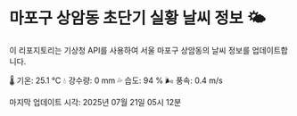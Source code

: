 
# 마포구 상암동 초단기 실황 날씨 정보 🌤️

이 리포지토리는 기상청 API를 사용하여 서울 마포구 상암동의 날씨 정보를 업데이트합니다. 

🌡️ 기온: 25.1 ℃
💧 강수량: 0 mm
💦 습도: 94 %
🌬️ 풍속: 0.4 m/s

마지막 업데이트 시각: 2025년 07월 21일 05시 12분    
